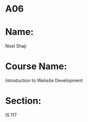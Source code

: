 # A06
  
<!DOCTYPE html>
<html lang="en">
<head>
    <meta charset="UTF-8">
    <title>WebPage</title>
</head>
<body>
<h1>Name:</h1>
<p>Noel Shaji</p>
<h1>Course Name:</h1>
<p>Introduction to Website Development</p>
<h1>Section:</h1>
<p>IS 117</p>
</body>
</html>
